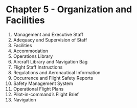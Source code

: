# Chapter 5 - Organization and Facilities

1. Management and Executive Staff
2. Adequacy and Supervision of Staff
3. Facilities
4. Accommodation
5. Operations Library
6. Aircraft Library and Navigation Bag
7. Flight Staff Instructions
8. Regulations and Aeronautical Information
9. Occurrence and Flight Safety Reports
10. Safety Management System
11. Operational Flight Plans
12. Pilot-in-command’s Flight Brief
13. Navigation
